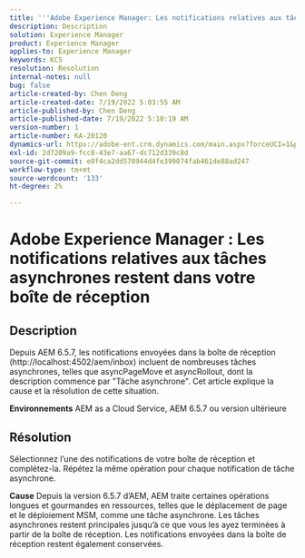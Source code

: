 ```yaml
---
title: '''Adobe Experience Manager: Les notifications relatives aux tâches asynchrones restent dans votre boîte de réception'
description: Description
solution: Experience Manager
product: Experience Manager
applies-to: Experience Manager
keywords: KCS
resolution: Resolution
internal-notes: null
bug: false
article-created-by: Chen Deng
article-created-date: 7/19/2022 5:03:55 AM
article-published-by: Chen Deng
article-published-date: 7/19/2022 5:10:19 AM
version-number: 1
article-number: KA-20120
dynamics-url: https://adobe-ent.crm.dynamics.com/main.aspx?forceUCI=1&pagetype=entityrecord&etn=knowledgearticle&id=2971772b-2007-ed11-82e4-00224808e5cc
exl-id: 2d7209a9-fcc8-43e7-aa67-dc712d339c8d
source-git-commit: e8f4ca2dd578944d4fe399074fab461de88ad247
workflow-type: tm+mt
source-wordcount: '133'
ht-degree: 2%

---
```


# Adobe Experience Manager : Les notifications relatives aux tâches asynchrones restent dans votre boîte de réception

## Description


Depuis AEM 6.5.7, les notifications envoyées dans la boîte de réception (http://localhost:4502/aem/inbox) incluent de nombreuses tâches asynchrones, telles que asyncPageMove et asyncRollout, dont la description commence par &quot;Tâche asynchrone&quot;.
Cet article explique la cause et la résolution de cette situation.

<b>Environnements</b>
AEM as a Cloud Service, AEM 6.5.7 ou version ultérieure


## Résolution


Sélectionnez l’une des notifications de votre boîte de réception et complétez-la. Répétez la même opération pour chaque notification de tâche asynchrone.

<b>Cause</b>
Depuis la version 6.5.7 d’AEM, AEM traite certaines opérations longues et gourmandes en ressources, telles que le déplacement de page et le déploiement MSM, comme une tâche asynchrone. Les tâches asynchrones restent principales jusqu’à ce que vous les ayez terminées à partir de la boîte de réception. Les notifications envoyées dans la boîte de réception restent également conservées.
